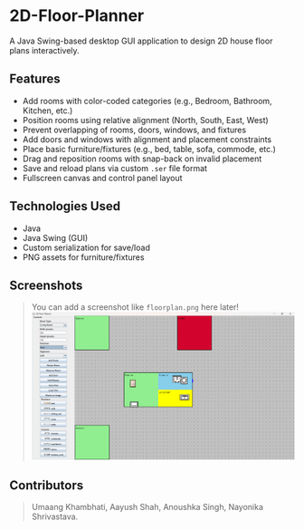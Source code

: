 # 2D-Floor-Planner
A Java Swing-based desktop GUI application to design 2D house floor plans interactively.

## Features
- Add rooms with color-coded categories (e.g., Bedroom, Bathroom, Kitchen, etc.)
- Position rooms using relative alignment (North, South, East, West)
- Prevent overlapping of rooms, doors, windows, and fixtures
- Add doors and windows with alignment and placement constraints
- Place basic furniture/fixtures (e.g., bed, table, sofa, commode, etc.)
- Drag and reposition rooms with snap-back on invalid placement
- Save and reload plans via custom `.ser` file format
- Fullscreen canvas and control panel layout

## Technologies Used
- Java
- Java Swing (GUI)
- Custom serialization for save/load
- PNG assets for furniture/fixtures

## Screenshots
> You can add a screenshot like `floorplan.png` here later!
![Floor plan demo](floorplan_demo.png)

## Contributors
> Umaang Khambhati,
> Aayush Shah,
> Anoushka Singh,
> Nayonika Shrivastava.
